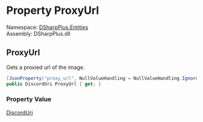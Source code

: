 # Property ProxyUrl

Namespace: [DSharpPlus.Entities](DSharpPlus.Entities.md)  
Assembly: DSharpPlus.dll

## <a id="DSharpPlus_Entities_DiscordEmbedImage_ProxyUrl"></a>ProxyUrl

Gets a proxied url of the image.

```csharp
[JsonProperty("proxy_url", NullValueHandling = NullValueHandling.Ignore)]
public DiscordUri ProxyUrl { get; }
```

### Property Value

[DiscordUri](DSharpPlus.Net.DiscordUri.md)


